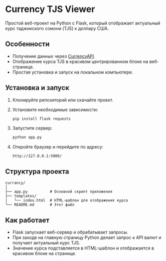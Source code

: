 # Currency TJS Viewer

Простой веб-проект на Python с Flask, который отображает актуальный курс таджикского сомони (TJS) к доллару США.

## Особенности

* Получение данных через [CurrencyAPI](https://currencyapi.com/).
* Отображение курса TJS в красивом центрированном блоке на веб-странице.
* Простая установка и запуск на локальном компьютере.

## Установка и запуск

1. Клонируйте репозиторий или скачайте проект.
2. Установите необходимые зависимости:

   ```bash
   pip install flask requests
   ```
3. Запустите сервер:

   ```bash
   python app.py
   ```
4. Откройте браузер и перейдите по адресу:

   ```
   http://127.0.0.1:5000/
   ```

## Структура проекта

```
currancy/
│
├── app.py          # Основной скрипт приложения
├── templates/
│   └── index.html  # HTML-шаблон для отображения курса
└── README.md       # Этот файл
```

## Как работает

* Flask запускает веб-сервер и обрабатывает запросы.
* При заходе на главную страницу Python делает запрос к API валют и получает актуальный курс TJS.
* Значение курса подставляется в HTML-шаблон и отображается в красивом блоке на странице.
